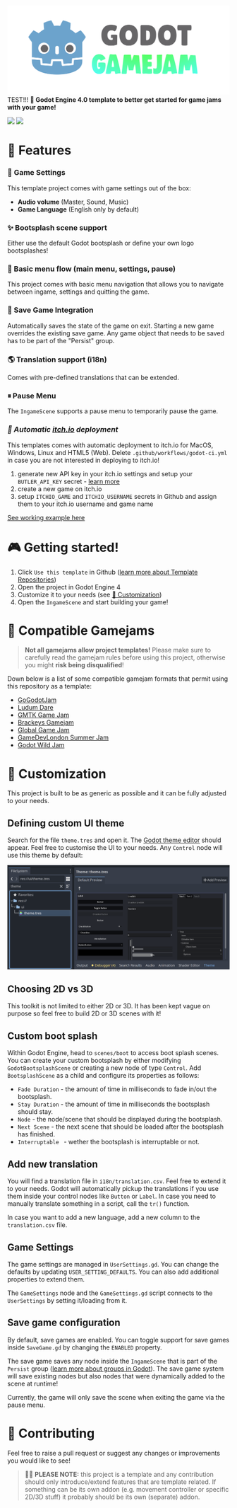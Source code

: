 ![godot-gamejam](logo.png)
TEST!!!
**🤖 Godot Engine 4.0 template to better get started for game jams with your game!**

![](https://img.shields.io/badge/Godot%20Compatible-4.0%2B-%234385B5) [![](https://img.shields.io/discord/785246324793540608.svg?label=&logo=discord&logoColor=ffffff&color=7389D8&labelColor=6A7EC2)](https://discord.com/invite/CKBuE5djXe)

# 🧪 Features

### 🌌 **Game Settings**

This template project comes with game settings out of the box:

- **Audio volume** (Master, Sound, Music)
- **Game Language** (English only by default)

### ✨ **Bootsplash scene support**

Either use the default Godot bootsplash or define your own logo bootsplashes!

### 🎩 Basic menu flow (main menu, settings, pause)

This project comes with basic menu navigation that allows you to navigate between ingame, settings and quitting the game.

### 💾 Save Game Integration

Automatically saves the state of the game on exit. Starting a new game overrides the existing save game. Any game object that needs to be saved has to be part of the "Persist" group.

### 🌎 Translation support (i18n)

Comes with pre-defined translations that can be extended.

### ⏸ Pause Menu

The `IngameScene` supports a pause menu to temporarily pause the game.

### _🚀 Automatic [itch.io](https://itch.io) deployment_

This templates comes with automatic deployment to itch.io for MacOS, Windows, Linux and HTML5 (Web). Delete `.github/workflows/godot-ci.yml` in case you are not interested in deploying to itch.io!

1. generate new API key in your itch.io settings and setup your `BUTLER_API_KEY` secret - [learn more](https://docs.github.com/en/actions/security-guides/using-secrets-in-github-actions)
2. create a new game on itch.io
3. setup `ITCHIO_GAME` and `ITCHIO_USERNAME` secrets in Github and assign them to your itch.io username and game name

[See working example here](https://github.com/bitbrain/ggj-2023/blob/main/.github/workflows/godot-ci.yml)

# 🎮 Getting started!

1. Click `Use this template` in Github ([learn more about Template Repositories](https://docs.github.com/en/repositories/creating-and-managing-repositories/creating-a-repository-from-a-template))
2. Open the project in Godot Engine 4
3. Customize it to your needs (see [🧱 Customization](#-customization))
4. Open the `IngameScene` and start building your game!

# 🔌 Compatible Gamejams

> **Not all gamejams allow project templates!** Please make sure to carefully read the gamejam rules before using this project, otherwise you might **risk being disqualified**!

Down below is a list of some compatible gamejam formats that permit using this repository as a template:

- [GoGodotJam](https://gogodotjam.com/the-jam/)
- [Ludum Dare](https://ldjam.com/events/ludum-dare/rules)
- [GMTK Game Jam](https://itch.io/jam/gmtk-jam-2022)
- [Brackeys Gamejam](https://itch.io/jam/brackeys-7)
- [Global Game Jam](https://globalgamejam.org/news/be-cool-rules)
- [GameDevLondon Summer Jam](https://itch.io/jam/game-dev-london-summer-jam-2021)
- [Godot Wild Jam](https://itch.io/jam/godot-wild-jam-49)

# 🧱 Customization

This project is built to be as generic as possible and it can be fully adjusted to your needs.

## Defining custom UI theme

Search for the file `theme.tres` and open it. The [Godot theme editor](https://docs.godotengine.org/en/stable/tutorials/ui/gui_using_theme_editor.html) should appear. Feel free to customise the UI to your needs. Any `Control` node will use this theme by default:

![custom-theme](docs/custom-theme.png)

## Choosing 2D vs 3D

This toolkit is not limited to either 2D or 3D. It has been kept vague on purpose so feel free to build 2D or 3D scenes with it!

## Custom boot splash

Within Godot Engine, head to `scenes/boot` to access boot splash scenes. You can create your custom bootsplash by either modifying `GodotBootsplashScene` or creating a new node of type `Control`. Add `BootsplashScene` as a child and configure its properties as follows:

- `Fade Duration` - the amount of time in milliseconds to fade in/out the bootsplash.
- `Stay Duration` - the amount of time in milliseconds the bootsplash should stay.
- `Node` - the node/scene that should be displayed during the bootsplash.
- `Next Scene` - the next scene that should be loaded after the bootsplash has finished.
- `Interruptable ` - wether the bootsplash is interruptable or not.

## Add new translation

You will find a translation file in `i18n/translation.csv`. Feel free to extend it to your needs. Godot will automatically pickup the translations if you use them inside your control nodes like `Button` or `Label`. In case you need to manually translate something in a script, call the `tr()` function.

In case you want to add a new language, add a new column to the `translation.csv` file.

## Game Settings

The game settings are managed in `UserSettings.gd`. You can change the defaults by updating `USER_SETTING_DEFAULTS`. You can also add additional properties to extend them.

The `GameSettings` node and the `GameSettings.gd` script connects to the `UserSettings` by setting it/loading from it.

## Save game configuration

By default, save games are enabled. You can toggle support for save games inside `SaveGame.gd` by changing the `ENABLED` property.

The save game saves any node inside the `IngameScene` that is part of the `Persist` group ([learn more about groups in Godot](https://docs.godotengine.org/en/stable/tutorials/scripting/groups.html)). The save game system will save existing nodes but also nodes that were dynamically added to the scene at runtime!

Currently, the game will only save the scene when exiting the game via the pause menu.

# 🍻 Contributing

Feel free to raise a pull request or suggest any changes or improvements you would like to see!

> 🐱‍💻 **PLEASE NOTE:** this project is a template and any contribution should only introduce/extend features that are template related. If something can be its own addon (e.g. movement controller or specific 2D/3D stuff) it probably should be its own (separate) addon.

